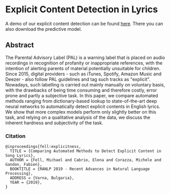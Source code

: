 # Explicit Content Detection in Lyrics
A demo of our explicit content detection can be found [here](https://github.com/micbuffa/WasabiDataset/blob/master/Showcase.ipynb). There you can also download the predictive model.

## Abstract
The Parental Advisory Label (PAL) is a warning label that is placed on audio recordings in recognition of profanity or inappropriate references, with the intention of alerting parents of material potentially unsuitable for children. Since 2015, digital providers - such as iTunes, Spotify, Amazon Music and Deezer - also follow PAL guidelines and tag such tracks as "explicit".
Nowadays, such labelling is carried out mainly manually on voluntary basis, with the drawbacks of being time consuming and therefore costly, error prone and partly a subjective task.
In this paper, we compare automated methods ranging from dictionary-based lookup to state-of-the-art deep neural networks to automatically detect explicit contents in English lyrics. We show that more complex models perform only slightly better on this task, and relying on a qualitative analysis of the data, we discuss the inherent hardness and subjectivity of the task.

### Citation
```
@inproceedings{fell:explicitness,
  TITLE = {Comparing Automated Methods to Detect Explicit Content in Song Lyrics},
  AUTHOR = {Fell, Michael and Cabrio, Elena and Corazza, Michele and Gandon, Fabien},
  BOOKTITLE = {RANLP 2019 - Recent Advances in Natural Language Processing},
  ADDRESS = {Varna, Bulgaria},
  YEAR = {2019},
}
```
